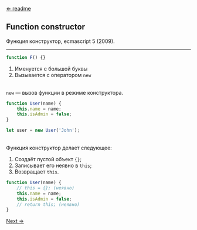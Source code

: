 [⇐ readme](../readme.md)

## Function constructor
Функция конструктор, ecmascript 5 (2009).

---
```javascript
function F() {}
```
1. Именуется с большой буквы
2. Вызывается с оператором `new`

<br>`new` — вызов функции в режиме конструктора.

```javascript
function User(name) {
    this.name = name;
    this.isAdmin = false;
}

let user = new User('John');
```

<br>Функция конструктор делает следующее:
1. Создаёт пустой объект `{}`;
2. Записывает его неявно в `this`;
3. Возвращает `this`.

```javascript
function User(name) {
    // this = {}; (неявно)
    this.name = name;
    this.isAdmin = false;
    // return this; (неявно)
}
```
[Next ⇒](./FunctionPrototype.md)
